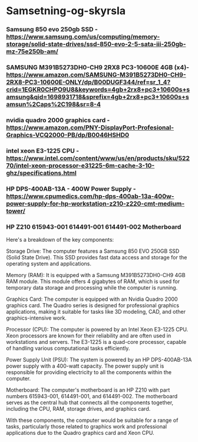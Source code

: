 # Samsetning-og-skyrsla
### Samsung 850 evo 250gb SSD - https://www.samsung.com/us/computing/memory-storage/solid-state-drives/ssd-850-evo-2-5-sata-iii-250gb-mz-75e250b-am/
### SAMSUNG M391B5273DH0-CH9 2RX8 PC3-10600E 4GB (x4)- https://www.amazon.com/SAMSUNG-M391B5273DH0-CH9-2RX8-PC3-10600E-ONLY/dp/B00DUGF344/ref=sr_1_4?crid=1EGKR0CHPO9U8&keywords=4gb+2rx8+pc3+10600s+samsung&qid=1698931718&sprefix=4gb+2rx8+pc3+10600s+samsun%2Caps%2C198&sr=8-4
### nvidia quadro 2000 graphics card - https://www.amazon.com/PNY-DisplayPort-Profesional-Graphics-VCQ2000-PB/dp/B0046HSHD0
### intel xeon E3-1225 CPU - https://www.intel.com/content/www/us/en/products/sku/52270/intel-xeon-processor-e31225-6m-cache-3-10-ghz/specifications.html
### HP DPS-400AB-13A - 400W Power Supply - https://www.cpumedics.com/hp-dps-400ab-13a-400w-power-supply-for-hp-workstation-z210-z220-cmt-medium-tower/
### HP Z210 615943-001 614491-001 614491-002 Motherboard
Here's a breakdown of the key components:

Storage Drive: The computer features a Samsung 850 EVO 250GB SSD (Solid State Drive). This SSD provides fast data access and storage for the operating system and applications.

Memory (RAM): It is equipped with a Samsung M391B5273DH0-CH9 4GB RAM module. This module offers 4 gigabytes of RAM, which is used for temporary data storage and processing while the computer is running.

Graphics Card: The computer is equipped with an Nvidia Quadro 2000 graphics card. The Quadro series is designed for professional graphics applications, making it suitable for tasks like 3D modeling, CAD, and other graphics-intensive work.

Processor (CPU): The computer is powered by an Intel Xeon E3-1225 CPU. Xeon processors are known for their reliability and are often used in workstations and servers. The E3-1225 is a quad-core processor, capable of handling various computational tasks efficiently.

Power Supply Unit (PSU): The system is powered by an HP DPS-400AB-13A power supply with a 400-watt capacity. The power supply unit is responsible for providing electricity to all the components within the computer.

Motherboard: The computer's motherboard is an HP Z210 with part numbers 615943-001, 614491-001, and 614491-002. The motherboard serves as the central hub that connects all the components together, including the CPU, RAM, storage drives, and graphics card.

With these components, the computer would be suitable for a range of tasks, particularly those related to graphics work and professional applications due to the Quadro graphics card and Xeon CPU.
